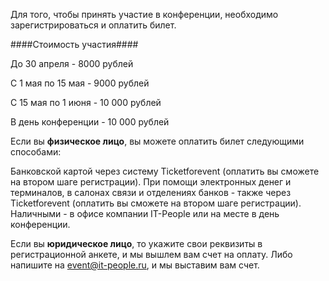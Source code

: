 Для того, чтобы принять участие в конференции, необходимо зарегистрироваться и оплатить билет.

####Стоимость участия####

До 30 апреля - 8000 рублей

С 1 мая по 15 мая - 9000 рублей

С 15 мая по 1 июня - 10 000 рублей

В день конференции - 10 000 рублей


Если вы <b>физическое лицо</b>, вы можете оплатить билет следующими способами:

Банковской картой через систему Ticketforevent (оплатить вы сможете на втором шаге регистрации).
При помощи электронных денег и терминалов, в салонах связи и отделениях банков - также через Ticketforevent (оплатить вы сможете на втором шаге регистрации).
Наличными - в офисе компании IT-People или на месте в день конференции.

Если вы <b>юридическое лицо</b>, то укажите свои реквизиты в регистрационной анкете, и мы вышлем вам счет на оплату. Либо напишите на event@it-people.ru, и мы выставим вам счет.

<script type="text/javascript" src="https://pycon.ticketforevent.com/ru/widget/?h=0&s=0"></script>
